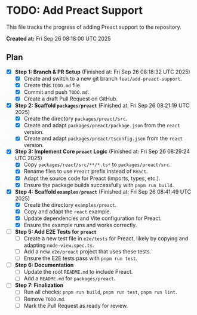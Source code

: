 # TODO: Add Preact Support

This file tracks the progress of adding Preact support to the repository.

**Created at:** Fri Sep 26 08:18:00 UTC 2025

## Plan

- [x] **Step 1: Branch & PR Setup** (Finished at: Fri Sep 26 08:18:32 UTC 2025)
  - [x] Create and switch to a new git branch `feat/add-preact-support`.
  - [x] Create this `TODO.md` file.
  - [x] Commit and push `TODO.md`.
  - [x] Create a draft Pull Request on GitHub.

- [x] **Step 2: Scaffold `packages/preact`** (Finished at: Fri Sep 26 08:21:19 UTC 2025)
  - [x] Create the directory `packages/preact/src`.
  - [x] Create and adapt `packages/preact/package.json` from the `react` version.
  - [x] Create and adapt `packages/preact/tsconfig.json` from the `react` version.

- [x] **Step 3: Implement Core `preact` Logic** (Finished at: Fri Sep 26 08:29:24 UTC 2025)
  - [x] Copy `packages/react/src/**/*.ts*` to `packages/preact/src`.
  - [x] Rename files to use `Preact` prefix instead of `React`.
  - [x] Adapt the source code for Preact (imports, types, etc.).
  - [x] Ensure the package builds successfully with `pnpm run build`.

- [x] **Step 4: Scaffold `examples/preact`** (Finished at: Fri Sep 26 08:41:49 UTC 2025)
  - [x] Create the directory `examples/preact`.
  - [x] Copy and adapt the `react` example.
  - [x] Update dependencies and Vite configuration for Preact.
  - [x] Ensure the example runs and works correctly.

- [ ] **Step 5: Add E2E Tests for `preact`**
  - [ ] Create a new test file in `e2e/tests` for Preact, likely by copying and adapting `node-view.spec.ts`.
  - [ ] Add a new `e2e/preact` project that uses these tests.
  - [ ] Ensure the E2E tests pass with `pnpm run test`.

- [ ] **Step 6: Documentation**
  - [ ] Update the root `README.md` to include Preact.
  - [ ] Add a `README.md` for `packages/preact`.

- [ ] **Step 7: Finalization**
  - [ ] Run all checks: `pnpm run build`, `pnpm run test`, `pnpm run lint`.
  - [ ] Remove `TODO.md`.
  - [ ] Mark the Pull Request as ready for review.
